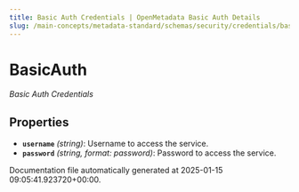 ```yaml
---
title: Basic Auth Credentials | OpenMetadata Basic Auth Details
slug: /main-concepts/metadata-standard/schemas/security/credentials/basicauth
---
```


# BasicAuth

*Basic Auth Credentials*

## Properties

- **`username`** *(string)*: Username to access the service.
- **`password`** *(string, format: password)*: Password to access the service.


Documentation file automatically generated at 2025-01-15 09:05:41.923720+00:00.

